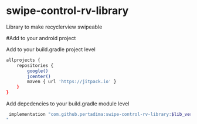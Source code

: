 # swipe-control-rv-library
Library to make recyclerview swipeable


#Add to your android project

Add to your build.gradle project level

```sh
allprojects {
    repositories {
        google()
        jcenter()
        maven { url 'https://jitpack.io' }
    }
}
```

Add depedencies to your build.gradle module level

```sh
 implementation "com.github.pertadima:swipe-control-rv-library:$lib_version
"
```
